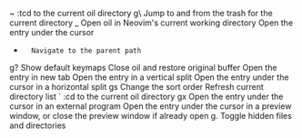  ~       :tcd to the current oil directory
 g\      Jump to and from the trash for the current directory
 _       Open oil in Neovim's current working directory
 <CR>    Open the entry under the cursor
 -       Navigate to the parent path
 g?      Show default keymaps
 <C-c>   Close oil and restore original buffer
 <C-t>   Open the entry in new tab
 <C-s>   Open the entry in a vertical split
 <M-h>   Open the entry under the cursor in a horizontal split
 gs      Change the sort order
 <C-l>   Refresh current directory list
 `       :cd to the current oil directory
 gx      Open the entry under the cursor in an external program
 <C-p>   Open the entry under the cursor in a preview window, or close the preview window if already open
 g.      Toggle hidden files and directories
